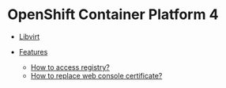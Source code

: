 # OpenShift Container Platform 4

- [Libvirt](./Libvirt)

- [Features](./OCP4/Features)
  - [How to access registry?](./Features/Registry/access_registry.md)
  - [How to replace web console certificate?](./Features/Certs/replace_webconsole_cert.md)
